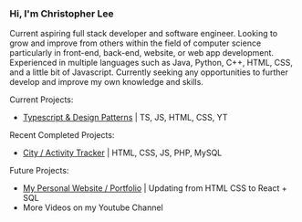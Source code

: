 ### Hi, I'm Christopher Lee

Current aspiring full stack developer and software engineer. Looking to grow and improve from others within the field of computer science particularly in front-end, back-end, website, or web app development. Experienced in multiple languages such as Java, Python, C++, HTML, CSS, and a little bit of Javascript. Currently seeking any opportunities to further develop and improve my own knowledge and skills.

Current Projects:
* [Typescript & Design Patterns](https://github.com/christophermlee2/TypescriptDesignPatterns) | TS, JS, HTML, CSS, YT

Recent Completed Projects:
* [City / Activity Tracker](https://github.com/christophermlee2/cityActivityTracker) | HTML, CSS, JS, PHP, MySQL

Future Projects:
* [My Personal Website / Portfolio](https://github.com/christophermlee2/choicespecssite) | Updating from HTML CSS to React + SQL
* More Videos on my Youtube Channel 

